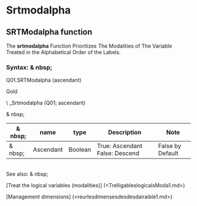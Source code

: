 # Srtmodalpha

## SRTModalpha function

The **srtmodalpha** Function Prioritizes The Modalities of The Variable Treated in the Alphabetical Order of the Labels.

### Syntax: & nbsp;

Q01.SRTModalpha (ascendant)

Gold

\ _Srtmodalpha (Q01; ascendant)

& nbsp;

| & nbsp; | **name** | **type** | **Description** | **Note** |
| --- | --- | --- | --- | --- |
| & nbsp; | Ascendant | Boolean | True: Ascendant False: Descend | False by Default |


\
See also: & nbsp;

[Treat the logical variables (modalities)] (<TrelligableslogicalsModa1.md>)

[Management dimensions] (<reurlesdimensesdesdesdairaible1.md>)